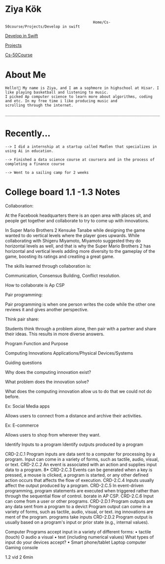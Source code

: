                                                                                               
# Ziya Kök
                                            Home/Cs-50course/Projects/Develop in swift


<a href="/ziyarko.github.io/DEVELOPWSWIFT.md">Develop in Swift</a>

<a href="/ziyarko.github.io/PROJECTS.md">Projects</a>

<a href="/ziyarko.github.io/CS-50COURSE.md">Cs-50Course</a>




  # About Me
    Hello!👋 My name is Ziya, and I am a sophmore in highschool at Hisar. I like playing basketball and listening to music.
    I picked Ap computer science to learn more about algorithms, coding and etc. In my free time i like producing music and
    scrolling through the internet.

    ______________________________________________________________________________________________________________________

  # Recently...
    --> I did a internship at a startup called Madlen that specializes in using Ai in education.

    --> Finished a data science course at coursera and in the process of completing a finance course

    --> Went to a sailing camp for 2 weeks

  # College board 1.1 -1.3 Notes


Collaboration:

At the Facebook headquarters there is an open area with places sit, and people get together and collaborate to try to come up with innovations.

In Super Mario Brothers 2 Kensuke Tanabe while designing the game wanted to do vertical levels where the player goes upwards. While collaborating with Shigeru Miyamoto, Miyamoto suggested they do horizontal levels as well, and that is why the Super Mario Brothers 2 has horizontal and vertical levels adding more diversity to the gameplay of the game, boosting its ratings and creatiing a great game. 

The skills learned through collaboration is:

Communication, Consensus Building, Conflict resolution.


How to collaborate is Ap CSP

Pair programming:

Pair programming is when one person writes the code while the other one reviews it and gives another perspective.

Think pair share:

Students think through a problem alone, then pair with a partner and share their ideas. This results in more diverse answers.

Program Function and Purpose

Computing Innovations
  Applications/Physical Devices/Systems

 Guiding questions

Why does the computing innovation exist?

What problem does the innovation solve?

What does the computing innovation allow us to do that we could not do before.

Ex: Social Media apps

Allows users to connect from a distance and archive their activities.

Ex: E-commerce

Allows users to shop from wherever they want.




Identify Inputs to a program
Identify outputs produced by a program

CRD-2.C.1 Program inputs are data sent to a computer for processing by a
program. Input can come in a variety of forms, such as tactile, audio, visual,
or text.
CRD-2.C.2 An event is associated with an action and supplies input data to
a program.
8*
CRD-2.C.3 Events can be generated when a key is pressed, a mouse is
clicked, a program is started, or any other defined action occurs that affects
the flow of execution.
CRD-2.C.4 Inputs usually affect the output produced by a program.
CRD-2.C.5 In event-driven programming, program statements are executed
when triggered rather than through the sequential flow of control.
borate in AP CSP.
CRD-2.C.6 Input can come from a user or other programs.
CRD-2.D.1 Program outputs are any data sent from a program to a devict
Program output can come in a variety of forms, such as tactile, audio,
visual, or text.
ing innovations are
ment of the program.
programs take inputs
CRD-2.D.2 Program output is usually based on a program's input or prior
state (e.g., internal values).

Computer Programs accept input in a variety of
different forms:
• tactile (touch)
O
audio
a
visual
• text (including numerical values)
What types of input do your devices accept?
• Smart phone/tablet
Laptop computer
Gaming console

1.2 vid 2 6min


    
